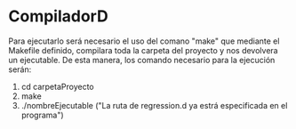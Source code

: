 # CompiladorD

Para ejecutarlo será necesario el uso del comano "make" que mediante el Makefile definido, compilara toda la carpeta del proyecto y nos devolvera un ejecutable.
De esta manera, los comando necesario para la ejecución serán:

1. cd carpetaProyecto
2. make
3. ./nombreEjecutable ("La ruta de regression.d ya estrá especificada en el programa")
